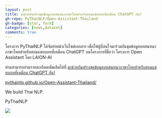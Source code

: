```yaml
---
layout: post
title: มาช่วยกันสร้างชุดข้อมูลบทสนทนาภาษาไทยสำหรับสอนแชทบอทที่เหมือน ChatGPT กัน!
gh-repo: PyThaiNLP/Open-Assistant-Thailand
gh-badge: [star, fork]
categories: [news,dataset]
comments: true
---
```


โครงการ PyThaiNLP ได้จัดทำหน้าเว็บไซต์เอกสาร เพื่อให้ผู้ที่สนใจมาร่วมกันชุดข้อมูลบทสนทนาภาษาไทยสำหรับสอนแชทบอทที่เหมือน ChatGPT บนโครงการที่ชื่อว่า โครงการ Open Assistant โดย LAION-AI

ท่านสามารถอ่านรายละเอียดเพิ่มเติมได้ที่ [มาช่วยกันสร้างชุดข้อมูลบทสนทนาภาษาไทยสำหรับสอนแชทบอทที่เหมือน ChatGPT กัน!](https://www.blognone.com/node/132694)

[pythainlp.github.io/Open-Assistant-Thailand/](https://pythainlp.github.io/Open-Assistant-Thailand/)


We build Thai NLP.

PyThaiNLP

![](https://i.imgur.com/68H1ghc.png)
